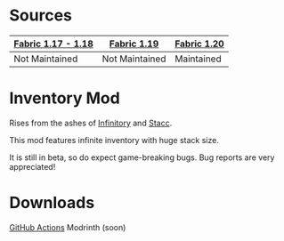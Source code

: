 # Sources
| [Fabric 1.17 - 1.18](https://github.com/NotAHero04/inventory-mod/tree/1.18) | [Fabric 1.19](https://github.com/NotAHero04/inventory-mod/tree/1.19) | [Fabric 1.20](https://github.com/NotAHero04/inventory-mod/tree/1.20) |
|-----------------------------------------------------------------------------|----------------------------------------------------------------------|----------------------------------------------------------------------|
| Not Maintained                                                              | Not Maintained                                                       | Maintained                                                           |

# Inventory Mod

Rises from the ashes of [Infinitory](https://github.com/Furgl/Infinitory) and [Stacc](https://github.com/Devan-Kerman/Stacc).

This mod features infinite inventory with huge stack size.

It is still in beta, so do expect game-breaking bugs. Bug reports are very appreciated!

# Downloads

[GitHub Actions](https://github.com/NotAHero04/inventory-mod/actions)
Modrinth (soon)
